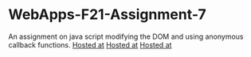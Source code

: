 # WebApps-F21-Assignment-7
An assignment on java script modifying the DOM and using anonymous callback functions.
[Hosted at](https://github.com/44-563-WebApps-F21/webapps-f21-assignment-7-Anusha290699/blob/main/search.html)
[Hosted at](https://github.com/44-563-WebApps-F21/webapps-f21-assignment-7-Anusha290699/blob/main/reaction.html)
[Hosted at](https://github.com/44-563-WebApps-F21/webapps-f21-assignment-7-Anusha290699/blob/main/stack.html)
